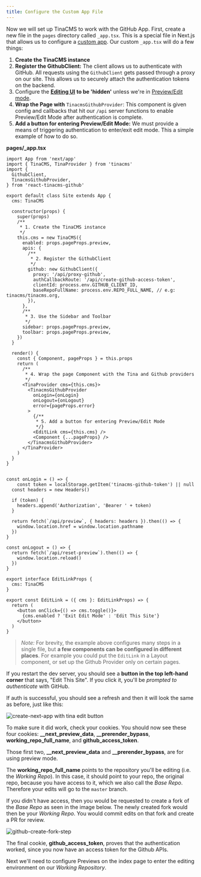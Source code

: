 ```yaml
---
title: Configure the Custom App File
---
```

Now we will set up TinaCMS to work with the GitHub App. First, create a new file in the `pages` directory called `_app.tsx`. This is a special file in Next.js that allows us to configure a [custom app](https://nextjs.org/docs/advanced-features/custom-app). Our custom `_app.tsx` will do a few things:

1. **Create the TinaCMS instance**
2. **Register the GithubClient:** The client allows us to authenticate with GitHub. All requests using the `GithubClient` gets passed through a proxy on our site. This allows us to securely attach the authentication tokens on the backend.
3. Configure the [**Editing UI**](/docs/cms/ui) **to be 'hidden'** unless we're in [Preview/Edit mode](https://nextjs.org/docs/advanced-features/preview-mode).
4. **Wrap the Page with** `TinacmsGithubProvider`: This component is given config and callbacks that hit our `/api` server functions to enable Preview/Edit Mode after authentication is complete.
5. **Add a button for entering Preview/Edit Mode:** We must provide a means of triggering authentication to enter/exit edit mode. This a simple example of how to do so.

**pages/_app.tsx**

```tsx
import App from 'next/app'
import { TinaCMS, TinaProvider } from 'tinacms'
import {
  GithubClient,
  TinacmsGithubProvider,
} from 'react-tinacms-github'

export default class Site extends App {
  cms: TinaCMS

  constructor(props) {
    super(props)
    /**
     * 1. Create the TinaCMS instance
     */
    this.cms = new TinaCMS({
      enabled: props.pageProps.preview,
      apis: {
        /**
         * 2. Register the GithubClient
         */
        github: new GithubClient({
          proxy: '/api/proxy-github',
          authCallbackRoute: '/api/create-github-access-token',
          clientId: process.env.GITHUB_CLIENT_ID,
          baseRepoFullName: process.env.REPO_FULL_NAME, // e.g: tinacms/tinacms.org,
        }),
      },
      /**
       * 3. Use the Sidebar and Toolbar
       */
      sidebar: props.pageProps.preview,
      toolbar: props.pageProps.preview,
    })
  }

  render() {
    const { Component, pageProps } = this.props
    return (
      /**
       * 4. Wrap the page Component with the Tina and Github providers
       */
      <TinaProvider cms={this.cms}>
        <TinacmsGithubProvider
          onLogin={onLogin}
          onLogout={onLogout}
          error={pageProps.error}
        >
          {/**
           * 5. Add a button for entering Preview/Edit Mode
           */}
          <EditLink cms={this.cms} />
          <Component {...pageProps} />
        </TinacmsGithubProvider>
      </TinaProvider>
    )
  }
}


const onLogin = () => {
	const token = localStorage.getItem('tinacms-github-token') || null
  const headers = new Headers()

  if (token) {
    headers.append('Authorization', 'Bearer ' + token)
  }

  return fetch(`/api/preview`, { headers: headers }).then(() => {
    window.location.href = window.location.pathname
  })
}

const onLogout = () => {
  return fetch(`/api/reset-preview`).then(() => {
    window.location.reload()
  })
}

export interface EditLinkProps {
  cms: TinaCMS
}

export const EditLink = ({ cms }: EditLinkProps) => {
  return (
    <button onClick={() => cms.toggle()}>
      {cms.enabled ? 'Exit Edit Mode' : 'Edit This Site'}
    </button>
  )
}
```

> _Note:_ For brevity, the example above configures many steps in a single file, but **a few components can be configured in different places**. For example you could put the `EditLink` in a Layout component, or set up the Github Provider only on certain pages.

If you restart the dev server, you should see a **button in the top left-hand corner** that says, "Edit This Site". If you click it, you'll be _prompted to authenticate_ with GitHub.

If auth is successful, you should see a refresh and then it will look the same as before, just like this:

![create-next-app with tina edit button](/img/github-open-auth-cna/edit-this-site.png)

To make sure it did work, check your cookies. You should now see these four cookies: **__next_preview_data**, **__prerender_bypass**, **working_repo_full_name**, and **github_access_token**.

Those first two, **__next_preview_data** and **__prerender_bypass**, are for using preview mode.

The **working_repo_full_name** points to the repository you'll be editing (i.e. the _Working Repo_). In this case, it should point to your repo, the original repo, because you have access to it, which we also call the _Base Repo_. Therefore your edits will go to the `master` branch.

If you didn't have access, then you would be requested to create a fork of the _Base Repo_ as seen in the image below. The newly created fork would then be your _Working Repo_. You would commit edits on that fork and create a PR for review.

![github-create-fork-step](/img/github-open-auth-cna/create-fork-step.png)

The final cookie, **github_access_token**, proves that the authentication worked, since you now have an access token for the Github APIs.

Next we'll need to configure Previews on the index page to enter the editing environment on our _Working Repository_.